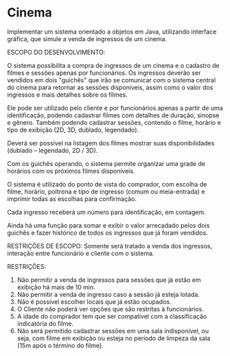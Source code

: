 # Cinema

Implementar um sistema orientado a objetos em Java, utilizando interface gráfica, que simule a venda de ingressos de um cinema.

ESCOPO DO DESENVOLVIMENTO:

O sistema possibilita a compra de ingressos de um cinema e o cadastro de filmes e sessões apenas por funcionários. Os ingressos deverão ser vendidos em dois "guichês" que irão se comunicar com o sistema central do cinema para retornar as sessões disponíveis, assim como o valor dos ingressos e mais detalhes sobre os filmes. 

Ele pode ser utilizado pelo cliente e por funcionários apenas a partir de uma identificação, podendo cadastrar filmes com detalhes de duração, sinopse e gênero. Também podendo cadastrar sessões, contendo o filme, horário e tipo de exibição (2D, 3D, dublado, legendado).

Deverá ser possível na listagem dos filmes mostrar suas disponibilidades (dublado – legendado, 2D / 3D).

Com os guichês operando, o sistema permite organizar uma grade de horários com os próximos filmes disponíveis. 

O sistema é utilizado do ponto de vista do comprador, com escolha de filme, horário, poltrona e tipo de ingresso (comum ou meia-entrada) e imprimir todas as escolhas para confirmação.

Cada ingresso receberá um número para identificação, em contagem.

Ainda há uma função para somar e exibir o valor arrecadado pelos dois guichês e fazer histórico de todos os ingressos que já foram vendidos.

RESTRIÇÕES DE ESCOPO:
Somente será tratado a venda dos ingressos, interação entre funcionário e cliente com o sistema.

RESTRIÇÕES:
1. Não permitir a venda de ingressos para sessões que já estão em exibição há mais de 10 min.
2. Não permitir a venda de ingresso caso a sessão já esteja lotada.
3. Não é possível escolher locais que já estão ocupados.
4. O Cliente não poderá ver opções que são restritas à funcionários.
5. A idade do comprador tem que ser compatível com a classificação indicatória do filme.
6. Não será permitido cadastrar sessões em uma sala indisponível, ou seja, com filme em exibição ou esteja no período de limpeza da sala (15m após o término do filme).
